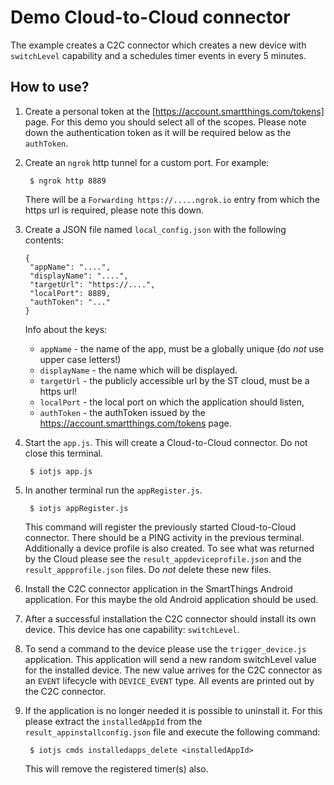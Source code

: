 # Demo Cloud-to-Cloud connector

The example creates a C2C connector which creates a new device with
`switchLevel` capability and a schedules timer events in every 5 minutes.

## How to use?

1. Create a personal token at the [https://account.smartthings.com/tokens] page.
   For this demo you should select all of the scopes. Please note down the
   authentication token as it will be required below as the `authToken`.

2. Create an `ngrok` http tunnel for a custom port.
   For example:
   ```
    $ ngrok http 8889
   ```
   There will be a `Forwarding https://.....ngrok.io` entry from which the
   https url is required, please note this down.

3. Create a JSON file named `local_config.json` with the following contents:
   ```
   {
    "appName": "....",
    "displayName": "....",
    "targetUrl": "https://....",
    "localPort": 8889,
    "authToken": "..."
   }
   ```

   Info about the keys:
   * `appName` - the name of the app, must be a globally unique (do *not* use upper case letters!)
   * `displayName` - the name which will be displayed.
   * `targetUrl` - the publicly accessible url by the ST cloud, must be a https url!
   * `localPort` - the local port on which the application should listen,
   * `authToken` - the authToken issued by the https://account.smartthings.com/tokens page.

4. Start the `app.js`. This will create a Cloud-to-Cloud connector. Do not close this terminal.
   ```
    $ iotjs app.js
   ```

5. In another terminal run the `appRegister.js`.
   ```
    $ iotjs appRegister.js
   ```
   This command will register the previously started Cloud-to-Cloud connector. There should be
   a PING activity in the previous terminal. Additionally a device profile is also created.
   To see what was returned by the Cloud please see the `result_appdeviceprofile.json` and
   the `result_appprofile.json` files. Do *not* delete these new files.

6. Install the C2C connector application in the SmartThings Android application.
   For this maybe the old Android application should be used.

7. After a successful installation the C2C connector should install its own
   device. This device has one capability: `switchLevel`.

8. To send a command to the device please use the `trigger_device.js` application.
   This application will send a new random switchLevel value for the installed device.
   The new value arrives for the C2C connector as an `EVENT` lifecycle with `DEVICE_EVENT` type.
   All events are printed out by the C2C connector.


9. If the application is no longer needed it is possible to uninstall it.
   For this please extract the `installedAppId` from the `result_appinstallconfig.json` file and
   execute the following command:
   ```
    $ iotjs cmds installedapps_delete <installedAppId>
   ```
   This will remove the registered timer(s) also.
